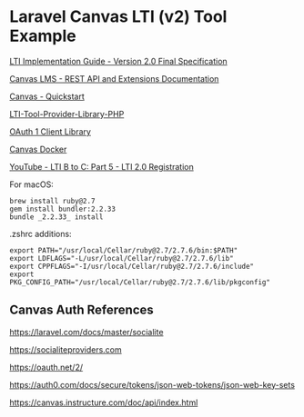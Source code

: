 
# Laravel Canvas LTI (v2) Tool Example 

[LTI Implementation Guide - Version 2.0 Final Specification](https://www.imsglobal.org/specs/ltiv2p0/implementation-guide)

[Canvas LMS - REST API and Extensions Documentation](https://canvas.instructure.com/doc/api/file.graphql.html)

[Canvas - Quickstart](https://github.com/instructure/canvas-lms/wiki/Quick-Start)

[LTI-Tool-Provider-Library-PHP](https://github.com/IMSGlobal/LTI-Tool-Provider-Library-PHP)

[OAuth 1 Client Library](https://github.com/thephpleague/oauth1-client)

[Canvas Docker](https://github.com/harvard-dce/canvas-docker)

[YouTube - LTI B to C: Part 5 - LTI 2.0 Registration](https://www.youtube.com/watch?v=kisrxs2V3oc)

For macOS:

    brew install ruby@2.7
    gem install bundler:2.2.33
    bundle _2.2.33_ install

.zshrc additions:

    export PATH="/usr/local/Cellar/ruby@2.7/2.7.6/bin:$PATH"
    export LDFLAGS="-L/usr/local/Cellar/ruby@2.7/2.7.6/lib"
    export CPPFLAGS="-I/usr/local/Cellar/ruby@2.7/2.7.6/include"
    export PKG_CONFIG_PATH="/usr/local/Cellar/ruby@2.7/2.7.6/lib/pkgconfig"

## Canvas Auth References

https://laravel.com/docs/master/socialite

https://socialiteproviders.com

https://oauth.net/2/

https://auth0.com/docs/secure/tokens/json-web-tokens/json-web-key-sets

https://canvas.instructure.com/doc/api/index.html
